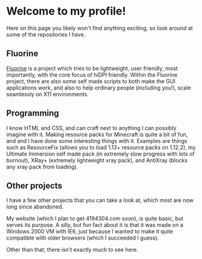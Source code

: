 # Welcome to my profile!
Here on this page you likely won't find anything exciting, so look around at some of the repositories I have.

## Fluorine
[Fluorine](https://github.com/4194304/fluorine-desktop) is a project which tries to be lightweight, user friendly, most importantly, with the core focus of hiDPI friendly. Within the Fluorine project, there are also some self made scripts to both make the GUI applications work, and also to help ordinary people (including you!), scale seamlessly on X11 environments.

## Programming
I know HTML and CSS, and can craft next to anything I can possibly imagine with it. Making resource packs for Minecraft is quite a bit of fun, and and I have done some interesting things with it. Examples are things such as ResourceFix (allows you to load 1.13+ resource packs on 1.12.2), my Ultimate Immersion self made pack (in extremely slow progress with lots of burnout), XRay+ (extremely lightweight xray pack), and AntiXray (blocks any xray pack from loading).

## Other projects
I have a few other projects that you can take a look at, which most are now long since abandoned.

My website (which I plan to get 4194304.com soon), is quite basic, but serves its purpose. A silly, but fun fact about it is that it was made on a Windows 2000 VM with IE6, just because I wanted to make it quite compatible with older browsers (which I succeeded I guess).

Other than that, there isn't exactly much to see here.
